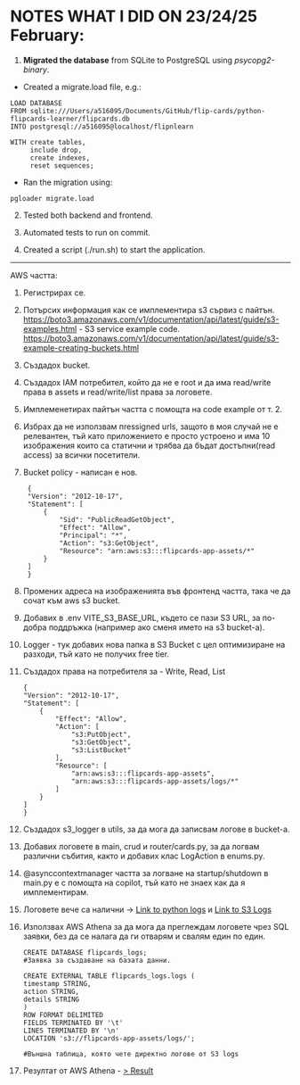 # NOTES WHAT I DID ON 23/24/25 February:

1. **Migrated the database** from SQLite to PostgreSQL using _psycopg2-binary_.
* Created a migrate.load file, e.g.:
  
```
LOAD DATABASE
FROM sqlite:///Users/a516095/Documents/GitHub/flip-cards/python-flipcards-learner/flipcards.db
INTO postgresql://a516095@localhost/flipnlearn

WITH create tables,
     include drop,
     create indexes,
     reset sequences;
```
* Ran the migration using:
```
pgloader migrate.load
```
2. Tested both backend and frontend.

3. Automated tests to run on commit.

4. Created a script (./run.sh) to start the application.

----------------
AWS частта:
1. Регистрирах се.
2. Потърсих информация как се имплементира s3 сървиз с пайтън.
https://boto3.amazonaws.com/v1/documentation/api/latest/guide/s3-examples.html - S3 service example code.
https://boto3.amazonaws.com/v1/documentation/api/latest/guide/s3-example-creating-buckets.html
3. Създадох bucket.
4. Създадох IAM потребител, който да не е root и да има read/write права в assets и read/write/list права за логовете.
5. Имплеменетирах пайтън частта с помощта на code example от т. 2.
6. Избрах да не използвам пressigned urls, защото в моя случай не е релевантен, тъй като приложението е просто устроено и има 10 изображения които са статични и трябва да бъдат достъпни(read access) за всички посетители.
7. Bucket policy - написан е нов.

   ```
    {
    "Version": "2012-10-17",
    "Statement": [
        {
            "Sid": "PublicReadGetObject",
            "Effect": "Allow",
            "Principal": "*",
            "Action": "s3:GetObject",
            "Resource": "arn:aws:s3:::flipcards-app-assets/*"
        }
    ]
    }
    ```
8. Промених адреса на изображенията във фронтенд частта, така че да     сочат към aws s3 bucket.
9. Добавих в .env VITE_S3_BASE_URL, където се пази S3 URL, за по-добра поддръжка (например ако сменя името на s3 bucket-а).
10. Logger - тук добавих нова папка в S3 Bucket с цел оптимизиране на разходи, тъй като не получих free tier.
11. Създадох права на потребителя за -  Write, Read, List
    ```
    {
    "Version": "2012-10-17",
    "Statement": [
        {
            "Effect": "Allow",
            "Action": [
                "s3:PutObject",
                "s3:GetObject",
                "s3:ListBucket"
            ],
            "Resource": [
                "arn:aws:s3:::flipcards-app-assets",
                "arn:aws:s3:::flipcards-app-assets/logs/*"
            ]
        }
    ]
    }
    ```
12. Създадох s3_logger в utils, за да мога да записвам логове в bucket-а.
13. Добавих логовете в main, crud и router/cards.py, за да логвам различни събития, както и добавих клас LogAction в enums.py.
14. @asynccontextmanager частта за логване на startup/shutdown в main.py е с помощта на copilot, тъй като не знаех как да я имплементирам.
15. Логовете вече са налични -> [Link to python logs](https://flipcards-app-assets.s3.eu-north-1.amazonaws.com/Screenshot+2025-02-25+at+23.30.22.png) и [Link to S3 Logs](https://flipcards-app-assets.s3.eu-north-1.amazonaws.com/Screenshot+2025-02-25+at+23.29.31.png)
16. Използвах AWS Athena за да мога да преглеждам логовете чрез SQL заявки, без да се налага да ги отварям и свалям един по един.
    ```
    CREATE DATABASE flipcards_logs;
    #Заявка за създаване на базата данни.
    ```

    ```
    CREATE EXTERNAL TABLE flipcards_logs.logs (
    timestamp STRING,
    action STRING,
    details STRING
    )
    ROW FORMAT DELIMITED
    FIELDS TERMINATED BY '\t' 
    LINES TERMINATED BY '\n'
    LOCATION 's3://flipcards-app-assets/logs/';

    #Външна таблица, която чете директно логове от S3 logs 
    ```
16. Резултат от AWS Athena - [> Result](https://flipcards-app-assets.s3.eu-north-1.amazonaws.com/Screenshot+2025-02-26+at+0.04.25.png)

